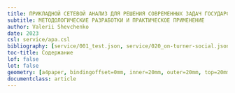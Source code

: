 ```yaml
---
title: ПРИКЛАДНОЙ СЕТЕВОЙ АНАЛИЗ ДЛЯ РЕШЕНИЯ СОВРЕМЕННЫХ ЗАДАЧ ГОСУДАРСТВА, БИЗНЕСА И ОБЩЕСТВА
subtitle: МЕТОДОЛОГИЧЕСКИЕ РАЗРАБОТКИ И ПРАКТИЧЕСКОЕ ПРИМЕНЕНИЕ
author: Valerii Shevchenko
date: 2023
csl: service/apa.csl
bibliography: [service/001_test.json, service/020_on-turner-social.json]
toc-title: Содержание
lof: false 
lot: false 
geometry: [a4paper, bindingoffset=0mm, inner=20mm, outer=20mm, top=20mm, bottom=20mm] # See https://ctan.org/pkg/geometry
documentclass: article
---
```

